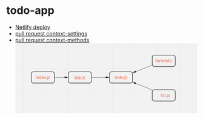 # todo-app
- [Netlify deploy](https://react-todo-app-sara.netlify.app/)
- [pull request context-settings](https://github.com/Saraaltaweel/todo-app/pull/6)
- [pull request context-methods](https://github.com/Saraaltaweel/todo-app/pull/7)
![](uml.PNG)
